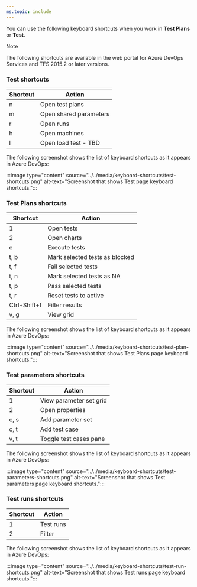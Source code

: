 ```yaml
---
ms.topic: include
---
```


<a id="test-shortcuts"></a>

You can use the following keyboard shortcuts when you work in **Test Plans** or **Test**.  

> [!NOTE]  
> The following shortcuts are available in the web portal for Azure DevOps Services and TFS 2015.2 or later versions.

### Test shortcuts

|Shortcut|Action|
|---|---|
|n|Open test plans|
|m|Open shared parameters|
|r|Open runs|
|h|Open machines|
|l|Open load test - TBD|

The following screenshot shows the list of keyboard shortcuts as it appears in Azure DevOps:

:::image type="content" source="../../media/keyboard-shortcuts/test-shortcuts.png" alt-text="Screenshot that shows Test page keyboard shortcuts.":::

### Test Plans shortcuts

|Shortcut|Action|
|---|---|
|1|Open tests|
|2|Open charts|
|e|Execute tests|
|t, b|Mark selected tests as blocked|
|t, f|Fail selected tests|
|t, n|Mark selected tests as NA|
|t, p|Pass selected tests|
|t, r|Reset tests to active|
|Ctrl+Shift+f|Filter results|
|v, g|View grid|

The following screenshot shows the list of keyboard shortcuts as it appears in Azure DevOps:

:::image type="content" source="../../media/keyboard-shortcuts/test-plan-shortcuts.png" alt-text="Screenshot that shows Test Plans page keyboard shortcuts.":::

### Test parameters shortcuts

|Shortcut|Action|
|---|---|
|1|View parameter set grid|
|2|Open properties|
|c, s|Add parameter set|
|c, t|Add test case|
|v, t|Toggle test cases pane|

The following screenshot shows the list of keyboard shortcuts as it appears in Azure DevOps:

:::image type="content" source="../../media/keyboard-shortcuts/test-parameters-shortcuts.png" alt-text="Screenshot that shows Test parameters page keyboard shortcuts.":::

### Test runs shortcuts

|Shortcut|Action|
|---|---|
|1|Test runs|
|2|Filter|

The following screenshot shows the list of keyboard shortcuts as it appears in Azure DevOps:

:::image type="content" source="../../media/keyboard-shortcuts/test-run-shortcuts.png" alt-text="Screenshot that shows Test runs page keyboard shortcuts.":::
